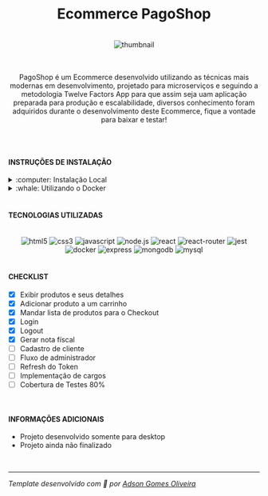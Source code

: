 <div align="center"><h1>Ecommerce PagoShop</h1></div>
<br />
<div align="center"><img src="https://i.ibb.co/b7VBBFn/Capture.png" alt="thumbnail" /></div>
<br />
<br />
<div align="center">
  <p>
    PagoShop é um Ecommerce desenvolvido utilizando as técnicas mais modernas em desenvolvimento, projetado para microserviços
    e seguindo a metodologia Twelve Factors App para que assim seja uam aplicação preparada para produção e escalabilidade,
    diversos conhecimento foram adquiridos durante o desenvolvimento deste Ecommerce, fique a vontade para baixar e testar!
  </p>
</div>
<br />
<br />
<h4>INSTRUÇÕES DE INSTALAÇÃO</h4>
<details>
<summary>:computer: Instalação Local</summary>
<br>

> Primeiro realize o clone deste repositório `git clone git@github.com:Adson-Gomes-Oliveira/Ecommerce.git`, Caso utilize
HTTP para fazer os clones `git clone https://github.com/Adson-Gomes-Oliveira/Ecommerce.git`.
  
> Entre na pasta que foi criada e dentro de cada pasta você criará um arquivo com o nome **.env** contendo as variaveis descritas no
arquivo env.example.txt. a variavel JWT_SECRET se refere ao segredo do middleware de autenticação, digite algum segredo seguro
e o sistema estará pronto para uso, as outras variaveis se referem aos bancos de dados, dai você preencherá com as informações do banco
na sua máquina, este projeto utiliza MySQL e MongoDB. ~**NÃO MUDE OS VALORES PADRÃO**.
  
> No diretorio do frontend o env.example.txt já vem com valores padrão preenchidos, não é necessário alterar, apenas mude o nome
do arquivo para **.env**.

> Agora entre na pasta baixada, e em cada subpasta ( menos a do frontend ) você executará o comando `npm install && npm run dev`.

> Na pasta do Frontend você executará `npm install && npm start`.

> No seu navegador digite o endereço **http://localhost:3000/**

> Pronto, já pode utilizar, obrigado :D

</details>
<details>
<summary>:whale: Utilizando o Docker</summary>
<br>

> Primeiro realize o clone deste repositório `git clone git@github.com:Adson-Gomes-Oliveira/Ecommerce.git`, Caso utilize
HTTP para fazer os clones `git clone https://github.com/Adson-Gomes-Oliveira/Ecommerce.git`.

> Agora entre na pasta baixada, e execute o comando `docker-compose up -d --build`.

> No seu navegador digite o endereço **http://localhost:3000/**

> Pronto, já pode utilizar, obrigado :D

</details>
<br />
<h4>TECNOLOGIAS UTILIZADAS</h4>
<br />
<div align="center">
<img src="https://img.shields.io/badge/html5-%23E34F26.svg?style=for-the-badge&logo=html5&logoColor=white" alt="html5" />
<img src="https://img.shields.io/badge/css3-%231572B6.svg?style=for-the-badge&logo=css3&logoColor=white" alt="css3" />
<img src="https://img.shields.io/badge/javascript-%23323330.svg?style=for-the-badge&logo=javascript&logoColor=%23F7DF1E" alt="javascript" />
<img src="https://img.shields.io/badge/node.js-6DA55F?style=for-the-badge&logo=node.js&logoColor=white" alt="node.js" />
<img src="https://img.shields.io/badge/react-%2320232a.svg?style=for-the-badge&logo=react&logoColor=%2361DAFB" alt="react" />
<img src="https://img.shields.io/badge/React_Router-CA4245?style=for-the-badge&logo=react-router&logoColor=white" alt="react-router" />
<img src="https://img.shields.io/badge/-jest-%23C21325?style=for-the-badge&logo=jest&logoColor=white" alt="jest" />
<img src="https://img.shields.io/badge/docker-%230db7ed.svg?style=for-the-badge&logo=docker&logoColor=white" alt="docker" />
<img src="https://img.shields.io/badge/express.js-%23404d59.svg?style=for-the-badge&logo=express&logoColor=%2361DAFB" alt="express" />
<img src="https://img.shields.io/badge/MongoDB-%234ea94b.svg?style=for-the-badge&logo=mongodb&logoColor=white" alt="mongodb" />
<img src="https://img.shields.io/badge/mysql-%2300f.svg?style=for-the-badge&logo=mysql&logoColor=white" alt="mysql" />
</div>
<br />
<h4>CHECKLIST</h4>

- [x] Exibir produtos e seus detalhes
- [x] Adicionar produto a um carrinho
- [x] Mandar lista de produtos para o Checkout
- [x] Login
- [x] Logout
- [x] Gerar nota físcal
- [ ] Cadastro de cliente
- [ ] Fluxo de administrador
- [ ] Refresh do Token
- [ ] Implementação de cargos
- [ ] Cobertura de Testes 80%

<br />
<h4>INFORMAÇÕES ADICIONAIS</h4>

- Projeto desenvolvido somente para desktop
- Projeto ainda não finalizado
<br />

---

*Template desenvolvido com :white_heart: por <a href="https://github.com/Adson-Gomes-Oliveira">Adson Gomes Oliveira</a>* 
